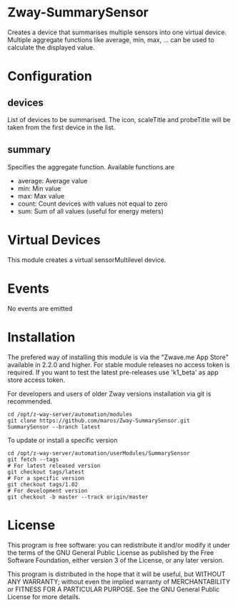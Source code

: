 # Zway-SummarySensor

Creates a device that summarises multiple sensors into one virtual device. 
Multiple aggregate functions like average, min, max, ... can be used to 
calculate the displayed value.

# Configuration

## devices

List of devices to be summarised. The icon, scaleTitle and probeTitle will be 
taken from the first device in the list.

## summary

Specifies the aggregate function. Available functions are

* average: Average value
* min: Min value
* max: Max value
* count: Count devices with values not equal to zero
* sum: Sum of all values (useful for energy meters)

# Virtual Devices

This module creates a virtual sensorMultilevel device.

# Events

No events are emitted

# Installation

The prefered way of installing this module is via the "Zwave.me App Store"
available in 2.2.0 and higher. For stable module releases no access token is 
required. If you want to test the latest pre-releases use 'k1_beta' as 
app store access token.

For developers and users of older Zway versions installation via git is 
recommended.

```shell
cd /opt/z-way-server/automation/modules
git clone https://github.com/maros/Zway-SummarySensor.git SummarySensor --branch latest
```

To update or install a specific version
```shell
cd /opt/z-way-server/automation/userModules/SummarySensor
git fetch --tags
# For latest released version
git checkout tags/latest
# For a specific version
git checkout tags/1.02
# For development version
git checkout -b master --track origin/master
```

# License

This program is free software: you can redistribute it and/or modify
it under the terms of the GNU General Public License as published by
the Free Software Foundation, either version 3 of the License, or any 
later version.

This program is distributed in the hope that it will be useful,
but WITHOUT ANY WARRANTY; without even the implied warranty of
MERCHANTABILITY or FITNESS FOR A PARTICULAR PURPOSE. See the
GNU General Public License for more details.
